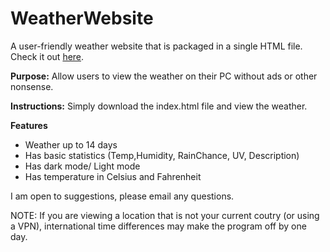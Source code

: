 # WeatherWebsite
A user-friendly weather website that is packaged in a single HTML file.
Check it out [here](https://buildsgordon.github.io/WeatherWebsite/Index.html).

**Purpose:** Allow users to view the weather on their PC without ads or other nonsense.

**Instructions:** Simply download the index.html file and view the weather.

**Features**
- Weather up to 14 days
- Has basic statistics (Temp,Humidity, RainChance, UV, Description)
- Has dark mode/ Light mode
- Has temperature in Celsius and Fahrenheit

I am open to suggestions, please email any questions.


NOTE: If you are viewing a location that is not your current coutry (or using a VPN), international time differences may make the program off by one day.
